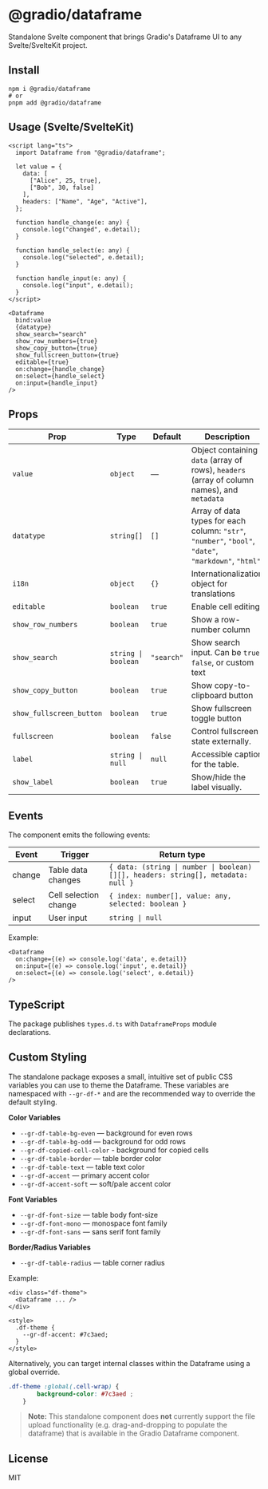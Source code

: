 @gradio/dataframe
================================

Standalone Svelte component that brings Gradio's Dataframe UI to any Svelte/SvelteKit project. 

Install
-------

```
npm i @gradio/dataframe
# or
pnpm add @gradio/dataframe
```

Usage (Svelte/SvelteKit)
------------------------

```svelte
<script lang="ts">
  import Dataframe from "@gradio/dataframe";

  let value = {
    data: [
      ["Alice", 25, true],
      ["Bob", 30, false]
    ],
    headers: ["Name", "Age", "Active"],
  };

  function handle_change(e: any) {
    console.log("changed", e.detail);
  }

  function handle_select(e: any) {
    console.log("selected", e.detail);
  }

  function handle_input(e: any) {
    console.log("input", e.detail);
  }
</script>

<Dataframe
  bind:value
  {datatype}
  show_search="search"
  show_row_numbers={true}
  show_copy_button={true}
  show_fullscreen_button={true}
  editable={true}
  on:change={handle_change}
  on:select={handle_select}
  on:input={handle_input}
/>
```

Props
-----

| Prop                    | Type                                   | Default   | Description                                                |
|-------------------------|----------------------------------------|-----------|------------------------------------------------------------|
| `value`                 | `object`                               | —         | Object containing `data` (array of rows), `headers` (array of column names), and `metadata` |
| `datatype`              | `string[]`                             | `[]`      | Array of data types for each column: `"str"`, `"number"`, `"bool"`, `"date"`, `"markdown"`, `"html"` |
| `i18n`                  | `object`                               | `{}`      | Internationalization object for translations               |
| `editable`              | `boolean`                               | `true`    | Enable cell editing                                        |
| `show_row_numbers`      | `boolean`                               | `true`    | Show a row-number column                                   |
| `show_search`           | `string \| boolean`                     | `"search"` | Show search input. Can be `true`, `false`, or custom text |
| `show_copy_button`      | `boolean`                               | `true`    | Show copy-to-clipboard button                              |
| `show_fullscreen_button`| `boolean`                               | `true`    | Show fullscreen toggle button                              |
| `fullscreen`            | `boolean`                               | `false`   | Control fullscreen state externally.                       |
| `label`                 | `string \| null`                       | `null`    | Accessible caption for the table.                          |
| `show_label`            | `boolean`                               | `true`    | Show/hide the label visually.                              |

Events
------

The component emits the following events:

| Event   | Trigger                                      | Return type                                                   |
|---------|-----------------------------------------------------|---------------------------------------------------------------|
| change  | Table data changes             | `{ data: (string \| number \| boolean)[][], headers: string[], metadata: null }` |
| select  | Cell selection change                              | `{ index: number[], value: any, selected: boolean }`          |
| input   | User input | `string \| null`                                              |


Example:

```svelte
<Dataframe
  on:change={(e) => console.log('data', e.detail)}
  on:input={(e) => console.log('input', e.detail)}
  on:select={(e) => console.log('select', e.detail)}
/>
```

TypeScript
----------

The package publishes `types.d.ts` with `DataframeProps` module declarations.

Custom Styling
--------------

The standalone package exposes a small, intuitive set of public CSS variables you can use to theme the Dataframe. These variables are namespaced with `--gr-df-*` and are the recommended way to override the default styling.

**Color Variables**
- `--gr-df-table-bg-even` — background for even rows
- `--gr-df-table-bg-odd` — background for odd rows
- `--gr-df-copied-cell-color` - background for copied cells
- `--gr-df-table-border` — table border color
- `--gr-df-table-text` — table text color
- `--gr-df-accent` — primary accent color
- `--gr-df-accent-soft` — soft/pale accent color

**Font Variables**
- `--gr-df-font-size` — table body font-size
- `--gr-df-font-mono` — monospace font family
- `--gr-df-font-sans` — sans serif font family

**Border/Radius Variables**
- `--gr-df-table-radius` — table corner radius

Example:

```svelte
<div class="df-theme">
  <Dataframe ... />
</div>

<style>
  .df-theme {
    --gr-df-accent: #7c3aed;
  }
</style>
```

Alternatively, you can target internal classes within the Dataframe using a global override. 

```css
.df-theme :global(.cell-wrap) {
		background-color: #7c3aed ;
	}
```

> **Note:** This standalone component does **not** currently support the file upload functionality (e.g. drag-and-dropping to populate the dataframe) that is available in the Gradio Dataframe component.


License
-------

MIT

